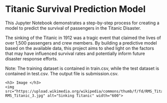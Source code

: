 
<!DOCTYPE html>
<html>
  <head>
 
  </head>
  <body>
    <h1>Titanic Survival Prediction Model</h1>
    <p>This Jupyter Notebook demonstrates a step-by-step process for creating a model to predict the survival of passengers in the Titanic Disaster.</p>
<p> The sinking of the Titanic in 1912 was a tragic event that claimed the lives of over 1,500 passengers and crew members. By building a predictive model based on the available data, this project aims to shed light on the factors that may have influenced survival rates and potentially inform future disaster response efforts.</p>
    <p>Note: The training dataset is contained in train.csv, while the test dataset is contained in test.csv. The output file is submission.csv.</p>
    
    <h3> Image </h3>
    <img src="https://upload.wikimedia.org/wikipedia/commons/thumb/f/fd/RMS_Titanic_3.jpg/800px-RMS_Titanic_3.jpg" alt="Sinking Titanic" width="600">

    
  </body>
</html>
